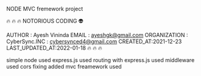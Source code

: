 NODE MVC fremework project

🔥 🔥 🔥
NOTORIOUS CODING 👽

AUTHOR : Ayesh Vininda
EMAIL : ayeshgk@gmail.com
ORGANIZATION : CyberSync.INC : cybersynced4@gmail.com
CREATED_AT:2021-12-23
LAST_UPDATED_AT:2022-01-18
🔥 🔥 🔥

simple node used
express.js used
routing with express.js used
middleware used
cors fixing added
mvc freamework used
